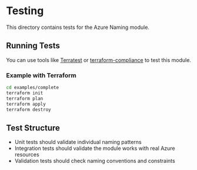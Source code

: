 # Testing

This directory contains tests for the Azure Naming module.

## Running Tests

You can use tools like [Terratest](https://terratest.gruntwork.io/) or [terraform-compliance](https://terraform-compliance.com/) to test this module.

### Example with Terraform

```bash
cd examples/complete
terraform init
terraform plan
terraform apply
terraform destroy
```

## Test Structure

- Unit tests should validate individual naming patterns
- Integration tests should validate the module works with real Azure resources
- Validation tests should check naming conventions and constraints
